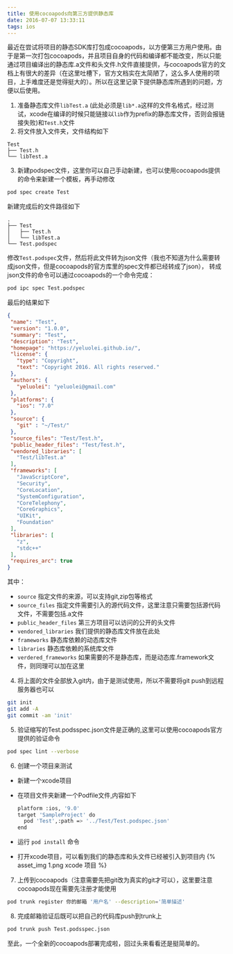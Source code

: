 ```yaml
---
title: 使用cocoapods向第三方提供静态库
date: 2016-07-07 13:33:11
tags: ios
---
```


最近在尝试将项目的静态SDK库打包成cocoapods，以方便第三方用户使用。由于是第一次打包cocoapods，并且项目自身的代码和编译都不能改变，所以只能通过项目编译出的静态库.a文件和头文件.h文件直接提供，与cocoapods官方的文档上有很大的差异（在这里吐槽下，官方文档实在太简陋了，这么多人使用的项目，上手难度还是觉得挺大的）。所以在这里记录下提供静态库所遇到的问题，方便以后使用。

1. 准备静态库文件`libTest.a` (此处必须是`lib*.a`这样的文件名格式，经过测试，xcode在编译的时候只能链接以`lib`作为prefix的静态库文件，否则会报链接失败)和`Test.h`文件
2. 将文件放入文件夹，文件结构如下

  ```
Test
├── Test.h
└── libTest.a
  ```
3. 新建podspec文件，这里你可以自己手动新建，也可以使用cocoapods提供的命令来新建一个模板，再手动修改
     
 ```bash
 pod spec create Test
 ```
 新建完成后的文件路径如下
 
 ```
.
├── Test
│   ├── Test.h
│   └── libTest.a
└── Test.podspec
 ```
 修改`Test.podspec`文件，然后将此文件转为json文件（我也不知道为什么需要转成json文件，但是cocoapods的官方库里的spec文件都已经转成了json）， 转成json文件的命令可以通过cocoapods的一个命令完成：
 
 ```bash
 pod ipc spec Test.podspec
 ```
 最后的结果如下
     
 ``` json
 {
  "name": "Test",
  "version": "1.0.0",
  "summary": "Test",
  "description": "Test",
  "homepage": "https://yeluolei.github.io/",
  "license": {
    "type": "Copyright",
    "text": "Copyright 2016. All rights reserved."
  },
  "authors": {
    "yeluolei": "yeluolei@gmail.com"
  },
  "platforms": {
    "ios": "7.0"
  },
  "source": {
    "git" : "~/Test/"
  },
  "source_files": "Test/Test.h",
  "public_header_files": "Test/Test.h",
  "vendored_libraries": [
    "Test/libTest.a"
  ],
  "frameworks": [
    "JavaScriptCore",
    "Security",
    "CoreLocation",
    "SystemConfiguration",
    "CoreTelephony",
    "CoreGraphics",
    "UIKit",
    "Foundation"
  ],
  "libraries": [
    "z",
    "stdc++"
  ],
  "requires_arc": true
}
 ```
 其中：
 * `source` 指定文件的来源，可以支持git,zip包等格式
 * `source_files` 指定文件需要引入的源代码文件，这里注意只需要包括源代码文件，不需要包括.a文件
 * `public_header_files` 第三方项目可以访问的公开的头文件
 * `vendored_libraries` 我们提供的静态库文件放在此处
 * `frameworks` 静态库依赖的动态库文件
 * `libraries` 静态库依赖的系统库文件
 * `verdered_frameworks` 如果需要的不是静态库，而是动态库.framework文件，则同理可以加在这里
 
4. 将上面的文件全部放入git内，由于是测试使用，所以不需要将git push到远程服务器也可以

 ```bash
 git init
 git add -A
 git commit -am 'init'
 ```

5. 验证缩写的Test.podsspec.json文件是正确的,这里可以使用cocoapods官方提供的验证命令

 ```bash
 pod spec lint --verbose
 ```

6. 创建一个项目来测试
 
 *  新建一个xcode项目
 *  在项目文件夹新建一个Podfile文件,内容如下
 
       ```bash
       platform :ios, '9.0'
       target 'SampleProject' do
         pod 'Test',:path => '../Test/Test.podspec.json'
       end
       ```
 *  运行 `pod install` 命令
 *  打开xcode项目，可以看到我们的静态库和头文件已经被引入到项目内
    {% asset_img 1.png xcode 项目 %}
7. 上传到cocoapods（注意需要先把git改为真实的git才可以），这里要注意cocoapods现在需要先注册才能使用

 ```bash
 pod trunk register 你的邮箱 '用户名' --description='简单描述'
 ```

8. 完成邮箱验证后既可以把自己的代码库push到trunk上

 ```bash
 pod trunk push Test.podsspec.json
 ```

至此，一个全新的cocoapods部署完成啦，回过头来看看还是挺简单的。